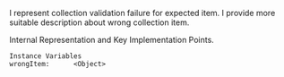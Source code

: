 I represent collection validation failure for expected item. 
I provide more suitable description about wrong collection item.

Internal Representation and Key Implementation Points.

    Instance Variables
	wrongItem:		<Object>